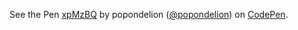 <p data-height="265" data-theme-id="0" data-slug-hash="xpMzBQ" data-default-tab="js,result" data-user="popondelion" data-pen-title="xpMzBQ" class="codepen">See the Pen <a href="https://codepen.io/popondelion/pen/xpMzBQ/">xpMzBQ</a> by popondelion (<a href="https://codepen.io/popondelion">@popondelion</a>) on <a href="https://codepen.io">CodePen</a>.</p>
<script async src="https://static.codepen.io/assets/embed/ei.js"></script>